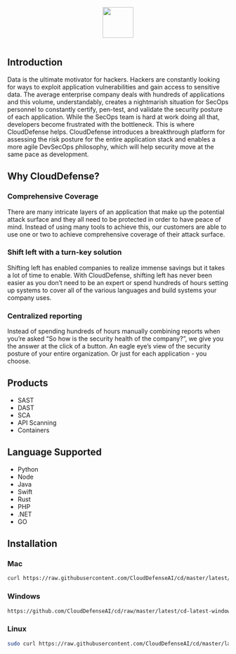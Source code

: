 
<p align="center"> 
 <a href="https://clouddefense.ai/" target="_blank">
<img height=70px src="https://user-images.githubusercontent.com/23183124/108589836-2a722b00-7382-11eb-9465-6620a00c9252.PNG" alt="" class="logo---vertical">
 </a>
</p>

<p align="center"> 
<img src="https://assets.website-files.com/5feac9d19063f9cf4e02f7e4/5ff36d8d1bc2fc37e1744135_home-header.gif" alt="" class="logo---vertical">
</p>


## Introduction
Data is the ultimate motivator for hackers. Hackers are constantly looking for ways to exploit application vulnerabilities and gain access to sensitive data. The average enterprise company deals with hundreds of applications and this volume, understandably, creates a nightmarish situation for SecOps personnel to constantly certify, pen-test, and validate the security posture of each application. While the SecOps team is hard at work doing all that, developers become frustrated with the bottleneck. This is where CloudDefense helps. CloudDefense introduces a breakthrough platform for assessing the risk posture for the entire application stack and enables a more agile DevSecOps philosophy, which will help security move at the same pace as development.

## Why CloudDefense?
### Comprehensive Coverage
There are many intricate layers of an application that make up the potential attack surface and they all need to be protected in order to have peace of mind. Instead of using many tools to achieve this, our customers are able to use one or two to achieve comprehensive coverage of their attack surface.
### Shift left with a turn-key solution
Shifting left has enabled companies to realize immense savings but it takes a lot of time to enable. With CloudDefense, shifting left has never been easier as you don’t need to be an expert or spend hundreds of hours setting up systems to cover all of the various languages and build systems your company uses.
### Centralized reporting
Instead of spending hundreds of hours manually combining reports when you’re asked “So how is the security health of the company?”, we give you the answer at the click of a button. An eagle eye’s view of the security posture of your entire organization. Or just for each application - you choose.

## Products
 - SAST
 - DAST
 - SCA
 - API Scanning
 - Containers 

## Language Supported
- Python
- Node
- Java
- Swift
- Rust
- PHP
- .NET
- GO

## Installation

### Mac

```sh
curl https://raw.githubusercontent.com/CloudDefenseAI/cd/master/latest/cd-latest-mac-x64.tar.gz > /tmp/cd-latest-mac-x64.tar.gz && tar -C /usr/local/bin -xzf /tmp/cd-latest-mac-x64.tar.gz && chmod +x /usr/local/bin/cdefense
```
### Windows

```sh
https://github.com/CloudDefenseAI/cd/raw/master/latest/cd-latest-windows.exe.tar.gz
```
### Linux

```sh
sudo curl https://raw.githubusercontent.com/CloudDefenseAI/cd/master/latest/cd-latest-linux-x64.tar.gz > /tmp/cd-latest-linux-x64.tar.gz && tar -C /usr/local/bin -xzf /tmp/cd-latest-linux-x64.tar.gz && chmod +x /usr/local/bin/cdefense
```
